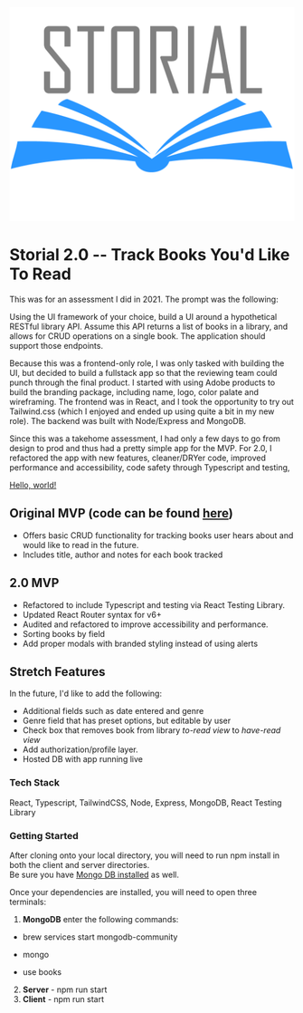 ![Storial Logo](client/public/storial-logo.png)
# Storial 2.0 -- Track Books You'd Like To Read 
This was for an assessment I did in 2021. The prompt was the following:

Using the UI framework of your choice, build a UI around a hypothetical RESTful library API. Assume this API returns a list of books in a library, and allows for CRUD operations on a single book. The application should support those endpoints.

Because this was a frontend-only role, I was only tasked with building the UI, but decided to build a fullstack app so that the reviewing team could punch through the final product. I started with using Adobe products to build the branding package, including name, logo, color palate and wireframing. The frontend was in React, and I took the opportunity to try out Tailwind.css (which I enjoyed and ended up using quite a bit in my new role). The backend was built with Node/Express and MongoDB.

Since this was a takehome assessment, I had only a few days to go from design to prod and thus had a pretty simple app for the MVP.  For 2.0, I refactored the app with new features, cleaner/DRYer code, improved performance and accessibility, code safety through Typescript and testing, 

<a href="http://example.com/" target="_blank">Hello, world!</a>

## Original MVP (code can be found <a href="https://github.com/jespy2/storial" target="_blank">here</a>)

  - Offers basic CRUD functionality for tracking books user hears about and would like to read in the future.
  - Includes title, author and notes for each book tracked
## 2.0 MVP

  - Refactored to include Typescript and testing via React Testing Library.
  - Updated React Router syntax for v6+
  - Audited and refactored to improve accessibility and performance.
  - Sorting books by field
  - Add proper modals with branded styling instead of using alerts

## Stretch Features

In the future, I'd like to add the following:
  - Additional fields such as date entered and genre
  - Genre field that has preset options, but editable by user
  - Check box that removes book from library *to-read view* to *have-read view*
  - Add authorization/profile layer.
  - Hosted DB with app running live

### Tech Stack
React, Typescript, TailwindCSS, Node, Express, MongoDB, React Testing Library

### Getting Started
After cloning onto your local directory, you will need to run npm install in both the client and server directories.  
Be sure you have [Mongo DB installed](https://docs.mongodb.com/manual/installation/) as well.

Once your dependencies are installed, you will need to open three terminals:
  1. **MongoDB** enter the following commands:

  - brew services start mongodb-community

  - mongo

  - use books

  2. **Server**
    - npm run start
  3. **Client**
    - npm run start
